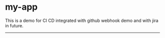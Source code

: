 # my-app

This is a demo for CI CD integrated with github webhook demo and with jira in future.
****************************************************************************************
